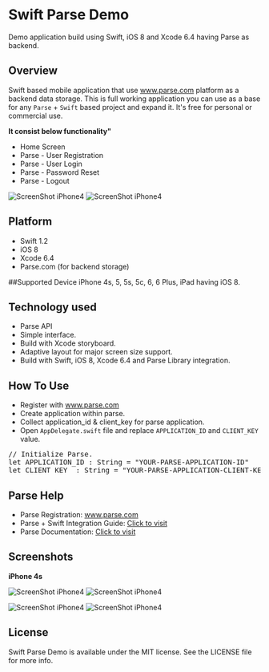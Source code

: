 # Swift Parse Demo 
Demo application build using Swift, iOS 8 and Xcode 6.4 having Parse as backend.

## Overview
Swift based mobile application that use <a href="http://www.parse.com" target="_blank" rel="nofollow" >www.parse.com</a> platform as a backend data storage. This is full working application you can use as a base for any ``Parse`` + ``Swift`` based project and expand it. It's free for personal or commercial use.

**It consist below functionality"**
+ Home Screen
+ Parse - User Registration
+ Parse - User Login
+ Parse - Password Reset
+ Parse - Logout

![ScreenShot iPhone4](../master/Screenshots/main-1t.png)
![ScreenShot iPhone4](../master/Screenshots/main-2t.png)

## Platform
+ Swift 1.2
+ iOS 8
+ Xcode 6.4
+ Parse.com (for backend storage)

##Supported Device
iPhone 4s, 5, 5s, 5c, 6, 6 Plus, iPad having iOS 8.

## Technology used
+ Parse API
+ Simple interface.
+ Build with Xcode storyboard.
+ Adaptive layout for major screen size support.
+ Build with Swift, iOS 8, Xcode 6.4 and Parse Library integration.

## How To Use
+ Register with <a href="http://www.parse.com" target="_blank" rel="nofollow" >www.parse.com</a>
+ Create application within parse.
+ Collect application_id & client_key for parse application.
+ Open ``AppDelegate.swift`` file and replace ``APPLICATION_ID`` and ``CLIENT_KEY`` value. 

<pre>
// Initialize Parse.
let APPLICATION_ID : String = "YOUR-PARSE-APPLICATION-ID"
let CLIENT_KEY  : String = "YOUR-PARSE-APPLICATION-CLIENT-KEY"
</pre>

## Parse Help
+ Parse Registration: <a href="http://www.parse.com" target="_blank" rel="nofollow" >www.parse.com</a>
+ Parse + Swift Integration Guide: <a href="https://www.parse.com/apps/quickstart#parse_data/mobile/ios/swift/existing" target="_blank" rel="nofollow" >Click to visit</a>
+ Parse Documentation: <a href="https://www.parse.com/docs" target="_blank" rel="nofollow" >Click to visit</a>

## Screenshots

**iPhone 4s**

![ScreenShot iPhone4](../master/Screenshots/main-1t.png)
![ScreenShot iPhone4](../master/Screenshots/main-2t.png)

![ScreenShot iPhone4](../master/Screenshots/main-3t.png)
![ScreenShot iPhone4](../master/Screenshots/main-4t.png)

## License
Swift Parse Demo is available under the MIT license. See the LICENSE file for more info.
